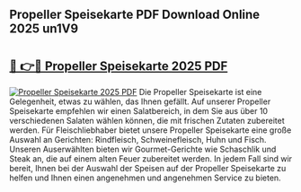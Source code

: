 ## Propeller Speisekarte PDF Download Online 2025 un1V9

# <h2><a href="http://gc91wo.nevu.top/?p=Propeller+Speisekarte">🔗 👉🔴 Propeller Speisekarte 2025 PDF</a></h2>

[![Propeller Speisekarte 2025 PDF](https://i.imgur.com/dBaPXMq.png)](http://gc91wo.nevu.top/?p=Propeller+Speisekarte)
Die Propeller Speisekarte ist eine Gelegenheit, etwas zu wählen, das Ihnen gefällt. Auf unserer Propeller Speisekarte empfehlen wir einen Salatbereich, in dem Sie aus über 10 verschiedenen Salaten wählen können, die mit frischen Zutaten zubereitet werden. Für Fleischliebhaber bietet unsere Propeller Speisekarte eine große Auswahl an Gerichten: Rindfleisch, Schweinefleisch, Huhn und Fisch. Unseren Auserwählten bieten wir Gourmet-Gerichte wie Schaschlik und Steak an, die auf einem alten Feuer zubereitet werden. In jedem Fall sind wir bereit, Ihnen bei der Auswahl der Speisen auf der Propeller Speisekarte zu helfen und Ihnen einen angenehmen und angenehmen Service zu bieten.
